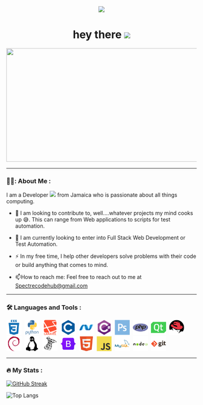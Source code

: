<div id="header" align="center">
  <img src="https://media2.giphy.com/media/sC0Otv1hUm0BtrqNGp/200w.webp?cid=ecf05e47wzsguq23eou2z4z5wsre78kppmwxptcxt522kjji&rid=200w.webp&ct=s" width="100"/>
<h1>
  hey there
  <img src="https://media.giphy.com/media/hvRJCLFzcasrR4ia7z/giphy.gif" width="30px"/>
  </h1>
  <div align="center">
  <img src="https://media.giphy.com/media/dWesBcTLavkZuG35MI/giphy.gif" width="600" height="300"/>
</div>
  
</div>

---

### 👨‍💻: About Me :
  I am a Developer <img src="https://media.giphy.com/media/WUlplcMpOCEmTGBtBW/giphy.gif" width="30"> from Jamaica who is passionate about all things computing.
  - :telescope: I am looking to contribute to, well....whatever projects my mind cooks up 😅. This can range from Web applications to scripts for test automation.

- :seedling: I am currently looking to enter into Full Stack Web Development or Test Automation.

- :zap: In my free time, I help other developers solve problems with their code or build anything that comes to mind.

- :mailbox:How to reach me: Feel free to reach out to me at Spectrecodehub@gmail.com

---

### :hammer_and_wrench: Languages and Tools :
<div>
  <img src="https://github.com/devicons/devicon/blob/master/icons/css3/css3-plain-wordmark.svg"  title="CSS3" alt="CSS" width="40" height="40"/>&nbsp;
  <img src="https://github.com/devicons/devicon/blob/master/icons/python/python-original-wordmark.svg"  title="Python" alt="Python" width="40" height="40"/>&nbsp;
  <img src="https://github.com/devicons/devicon/blob/master/icons/laravel/laravel-plain-wordmark.svg"  title="Laravel" alt="Laravel" width="40" height="40"/>&nbsp;
  <img src="https://github.com/devicons/devicon/blob/master/icons/c/c-plain.svg"  title="C" alt="C" width="40" height="40"/>&nbsp;
  <img src="https://github.com/devicons/devicon/blob/master/icons/dot-net/dot-net-original.svg"  title=".Net" alt=".Net" width="40" height="40"/>&nbsp;
  <img src="https://github.com/devicons/devicon/blob/master/icons/csharp/csharp-original.svg"  title="C#" alt="C#" width="40" height="40"/>&nbsp;
  <img src="https://github.com/devicons/devicon/blob/master/icons/photoshop/photoshop-plain.svg"  title="Photoshop" alt="Photoshop" width="40" height="40"/>&nbsp;
  <img src="https://github.com/devicons/devicon/blob/master/icons/php/php-original.svg"  title="Php" alt="Php" width="40" height="40"/>&nbsp;
  <img src="https://github.com/devicons/devicon/blob/master/icons/qt/qt-original.svg"  title="PyQt5" alt="PyQt5" width="40" height="40"/>&nbsp;
  <img src="https://github.com/devicons/devicon/blob/master/icons/redhat/redhat-original.svg"  title="Redhat" alt="Redhat" width="40" height="40"/>&nbsp;
  <img src="https://github.com/devicons/devicon/blob/master/icons/debian/debian-original.svg"  title="Debian" alt="Debian" width="40" height="40"/>&nbsp;
  <img src="https://github.com/devicons/devicon/blob/master/icons/linux/linux-plain.svg"  title="Linux" alt="Linux" width="40" height="40"/>&nbsp;
  <img src="https://github.com/devicons/devicon/blob/master/icons/microsoftsqlserver/microsoftsqlserver-plain.svg"  title="MicrosoftSQL" alt="MicrosoftSQL" width="40" height="40"/>&nbsp;
  <img src="https://github.com/devicons/devicon/blob/master/icons/bootstrap/bootstrap-original.svg"  title="Bootstrap" alt="Bootsrap" width="40" height="40"/>&nbsp;
  <img src="https://github.com/devicons/devicon/blob/master/icons/html5/html5-original.svg" title="HTML5" alt="HTML" width="40" height="40"/>&nbsp;
  <img src="https://github.com/devicons/devicon/blob/master/icons/javascript/javascript-original.svg" title="JavaScript" alt="JavaScript" width="40" height="40"/>&nbsp;
  <img src="https://github.com/devicons/devicon/blob/master/icons/mysql/mysql-original-wordmark.svg" title="MySQL"  alt="MySQL" width="40" height="40"/>&nbsp;
  <img src="https://github.com/devicons/devicon/blob/master/icons/nodejs/nodejs-original-wordmark.svg" title="NodeJS" alt="NodeJS" width="40" height="40"/>&nbsp;
  <img src="https://github.com/devicons/devicon/blob/master/icons/git/git-original-wordmark.svg" title="Git" **alt="Git" width="40" height="40"/>
</div>

---

### :fire: My Stats :
[![GitHub Streak](https://streak-stats.demolab.com?user=In-sp3ctr3&theme=navy-gear&hide_border=true&mode=weekly)](https://git.io/streak-stats)

![Top Langs](https://github-readme-stats.vercel.app/api/top-langs/?username=In-sp3ctr3&size_weight=0.5&count_weight=0.5&show_icons=true&theme=transparent)

